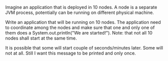 Imagine an application that is deployed in 10 nodes. A node is a separate JVM process, potentially can be running on different physical machine.

Write an application that will be running on 10 nodes. The application need to coordinate among the nodes and make sure that one and only one of them does a System.out.println("We are started!"). Note: that not all 10 nodes shall start at the same time.

It is possible that some will start couple of seconds/minutes later. Some will not at all. Still I want this message to be printed and only once.
